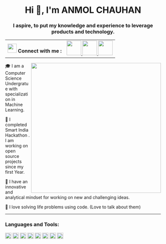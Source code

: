 <h1 align="center">Hi 👋, I'm ANMOL CHAUHAN</h1>
<h3 align="center">I aspire, to put my knowledge and experience to leverage products and technology.


</h3>

<table align="center">
 <th> <img src="https://github.com/TheDudeThatCode/TheDudeThatCode/blob/master/Assets/Hi.gif" width="29px"/> Connect with me  :</th>
  <td>
   <a href="https://www.linkedin.com/in/anmol-chauhan-38338415b/" class="pics"><img src="https://user-images.githubusercontent.com/56452820/132254880-375d3383-f227-4920-a94b-e567592268f8.png" height="47vh">  </a>
     <a href="https://twitter.com/mr_chauhan_24" class="pics"><img src="https://www.seekpng.com/png/detail/351-3516255_png-file-svg-twitter-icon-white-square.png" height="47vh">  </a>
  <a href="https://mail.google.com/mail/?view=cm&fs=1&tf=1&to=anmol.chauhan@sendinblue.com" class="pics"><img src="https://user-images.githubusercontent.com/56452820/132254868-4afe403c-0c88-4023-86c5-23ef0ec7a3f7.png" height="47vh">
    </table>
 
<img src="https://i.poweredtemplates.com/i/cl/00/682/ppt_animation_332.gif" width="420" align='right'>



:mortar_board: I am a Computer Science Undergratue with specialization in Machine Learning. 

:see_no_evil: I completed Smart India Hackathon . I am working on open source projects since my first Year.

🌱 I have an innovative and analytical mindset for working on new and challenging ideas.

:frog: I love solving life problems using code. (Love to talk about them)


------
    
  <h3 align="left">Languages and Tools:</h3>
<code><img height="20" src="https://cdn3.iconfinder.com/data/icons/logos-and-brands-adobe/512/267_Python-512.png"></code> 
<code><img height="20" src="https://cdn.iconscout.com/icon/free/png-512/c-programming-569564.png"></code> 
<code><img height="20" src="https://e7.pngegg.com/pngimages/840/443/png-clipart-html-5-logo-web-development-html-css3-canvas-element-web-design-w3c-html5-logo-miscellaneous-text-thumbnail.png"></code>
<code><img height="20" src="https://mccarter.gallerycdn.vsassets.io/extensions/mccarter/start-git-bash/1.2.1/1499505567572/Microsoft.VisualStudio.Services.Icons.Default"></code>
<code><img height="20" src="https://www.docker.com/sites/default/files/d8/2019-07/Moby-logo.png"></code>
<code><img height="20" src="https://w7.pngwing.com/pngs/190/922/png-transparent-kubernetes-docker-devops-lxc-mongodb-github-blue-logo-symmetry-thumbnail.png"></code> 
<code><img height="20" src="https://www.pngitem.com/pimgs/m/385-3850359_icon-mongodb-logo-hd-png-download.png"></code> 
<code><img height="20" src="https://cdn.iconscout.com/icon/free/png-256/redis-83994.png"></code>

<br/>
</br>
   

